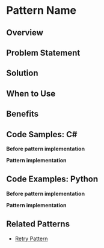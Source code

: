 # Pattern Name

## Overview

## Problem Statement


## Solution

  
## When to Use
  
## Benefits


## Code Samples: C#

**Before pattern implementation**


**Pattern implementation**


## Code Examples: Python

**Before pattern implementation**

**Pattern implementation**

## Related Patterns

- [Retry Pattern](01-retry.md)